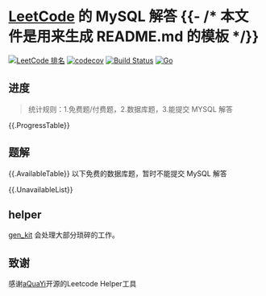 # [LeetCode](https://leetcode.com) 的 MySQL 解答 {{- /* 本文件是用来生成 README.md 的模板 */}}

[![LeetCode 排名](https://img.shields.io/badge/{{.Username}}-{{.Ranking}}-blue.svg)](https://leetcode.com/{{.Username}}/)
[![codecov](https://codecov.io/gh/zjbztianya/leetcode-mysql/branch/master/graph/badge.svg)](https://codecov.io/gh/zjbztianya/leetcode-mysql)
[![Build Status](https://www.travis-ci.org/zjbztianya/leetcode-mysql.svg?branch=master)](https://www.travis-ci.org/zjbztianya/leetcode-mysql)
 [![Go](https://img.shields.io/badge/Go-1.14-blue.svg)](https://golang.google.cn)

## 进度

> 统计规则：1.免费题/付费题，2.数据库题，3.能提交 MYSQL 解答

{{.ProgressTable}}

## 题解

{{.AvailableTable}}
以下免费的数据库题，暂时不能提交 MySQL 解答

{{.UnavailableList}}

## helper

[gen_kit](./Helper) 会处理大部分琐碎的工作。


## 致谢

感谢[aQuaYi](https://github.com/aQuaYi)开源的Leetcode Helper工具
